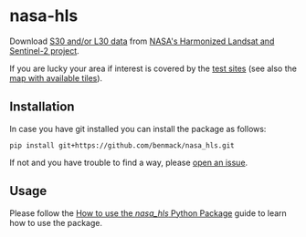 # nasa-hls
Download [S30 and/or L30 data](https://hls.gsfc.nasa.gov/products-description/) from [NASA's Harmonized Landsat and Sentinel-2 project](https://hls.gsfc.nasa.gov/).

If you are lucky your area if interest is covered by the [test sites](https://hls.gsfc.nasa.gov/test-sites/) (see also the [map with available tiles](https://hls.gsfc.nasa.gov/wp-content/uploads/2018/10/hls1.4_coverage.jpg)).

## Installation

In case you have git installed you can install the package as follows:

    pip install git+https://github.com/benmack/nasa_hls.git
    
If not and you have trouble to find a way, please [open an issue](https://github.com/benmack/nasa-hls/issues).

## Usage

Please follow the [How to use the *nasa_hls* Python Package](https://github.com/benmack/nasa-hls/blob/master/docs/how_to_use_the_nasa_hls_python_package.ipynb) guide to learn how to use the package.
